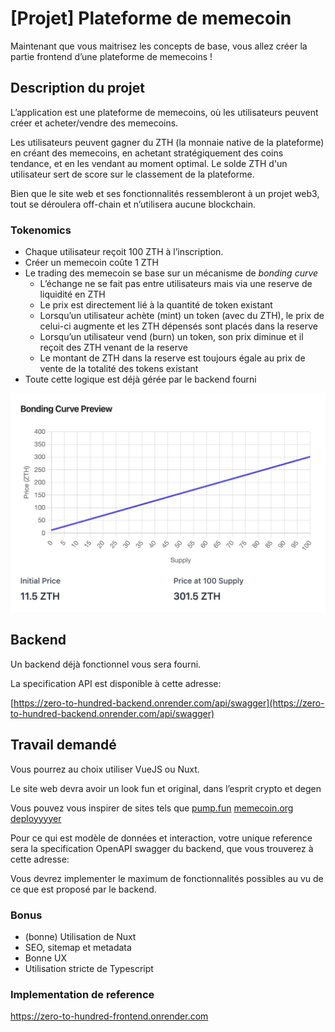 # [Projet] Plateforme de memecoin

Maintenant que vous maitrisez les concepts de base, vous allez créer la partie frontend d’une plateforme de memecoins !

## Description du projet

L’application est une plateforme de memecoins, où les utilisateurs peuvent créer et acheter/vendre des memecoins.

Les utilisateurs peuvent gagner du ZTH (la monnaie native de la plateforme) en créant des memecoins, en achetant stratégiquement des coins tendance, et en les vendant au moment optimal. Le solde ZTH d'un utilisateur sert de score sur le classement de la plateforme.

Bien que le site web et ses fonctionnalités ressembleront à un projet web3, tout se déroulera off-chain et n’utilisera aucune blockchain.

### Tokenomics

- Chaque utilisateur reçoit 100 ZTH à l’inscription.
- Créer un memecoin coûte 1 ZTH
- Le trading des memecoin se base sur un mécanisme de _bonding curve_
  - L’échange ne se fait pas entre utilisateurs mais via une reserve de liquidité en ZTH
  - Le prix est directement lié à la quantité de token existant
  - Lorsqu’un utilisateur achète (mint) un token (avec du ZTH), le prix de celui-ci augmente et les ZTH dépensés sont placés dans la reserve
  - Lorsqu’un utilisateur vend (burn) un token, son prix diminue et il reçoit des ZTH venant de la reserve
  - Le montant de ZTH dans la reserve est toujours égale au prix de vente de la totalité des tokens existant
- Toute cette logique est déjà gérée par le backend fourni

![Bonding curve preview](../assets/bonding-curve.jpg)

## Backend

Un backend déjà fonctionnel vous sera fourni.

La specification API est disponible à cette adresse:

[https://zero-to-hundred-backend.onrender.com/api/swagger](https://zero-to-hundred-backend.onrender.com/api/swagger)

## Travail demandé

Vous pourrez au choix utiliser VueJS ou Nuxt.

Le site web devra avoir un look fun et original, dans l’esprit crypto et degen

Vous pouvez vous inspirer de sites tels que [pump.fun](https://pump.fun/board) [memecoin.org](https://www.memecoin.org/) [deployyyyer](https://deployyyyer.io/)

Pour ce qui est modèle de données et interaction, votre unique reference sera la specification OpenAPI swagger du backend, que vous trouverez à cette adresse:

Vous devrez implementer le maximum de fonctionnalités possibles au vu de ce que est proposé par le backend.

### Bonus

- (bonne) Utilisation de Nuxt
- SEO, sitemap et metadata
- Bonne UX
- Utilisation stricte de Typescript

### Implementation de reference

https://zero-to-hundred-frontend.onrender.com
